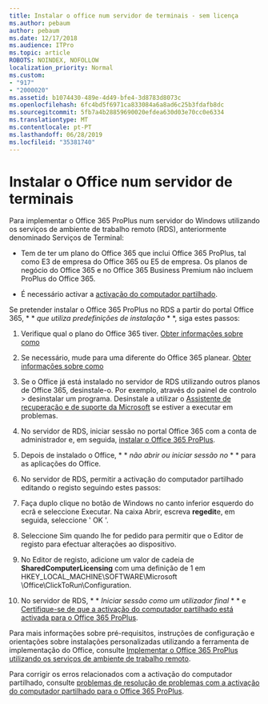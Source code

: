 ```yaml
---
title: Instalar o office num servidor de terminais - sem licença
ms.author: pebaum
author: pebaum
ms.date: 12/17/2018
ms.audience: ITPro
ms.topic: article
ROBOTS: NOINDEX, NOFOLLOW
localization_priority: Normal
ms.custom:
- "917"
- "2000020"
ms.assetid: b1074430-489e-4d49-bfe4-3d8783d8073c
ms.openlocfilehash: 6fc4bd5f6971ca833084a6a8ad6c25b3fdafb8dc
ms.sourcegitcommit: 5fb7a4b28859690020efdea630d03e70cc0e6334
ms.translationtype: MT
ms.contentlocale: pt-PT
ms.lasthandoff: 06/28/2019
ms.locfileid: "35381740"
---
```

# <a name="installing-office-on-a-terminal-server"></a>Instalar o Office num servidor de terminais

Para implementar o Office 365 ProPlus num servidor do Windows utilizando os serviços de ambiente de trabalho remoto (RDS), anteriormente denominado Serviços de Terminal:
  
- Tem de ter um plano do Office 365 que inclui Office 365 ProPlus, tal como E3 de empresa do Office 365 ou E5 de empresa. Os planos de negócio do Office 365 e no Office 365 Business Premium não incluem ProPlus do Office 365.

- É necessário activar a [activação do computador partilhado](https://docs.microsoft.com/DeployOffice/overview-of-shared-computer-activation-for-office-365-proplus).

Se pretender instalar o Office 365 ProPlus no RDS a partir do portal Office 365, * * *que utiliza predefinições de instalação* * *, siga estes passos:
  
1. Verifique qual o plano do Office 365 tiver. [Obter informações sobre como](https://docs.microsoft.com/office365/admin/admin-overview/what-subscription-do-i-have)

2. Se necessário, mude para uma diferente do Office 365 planear. [Obter informações sobre como](https://docs.microsoft.com/office365/admin/subscriptions-and-billing/switch-to-a-different-plan)

3. Se o Office já está instalado no servidor de RDS utilizando outros planos de Office 365, desinstale-o. Por exemplo, através do painel de controlo \> desinstalar um programa. Desinstale a utilizar o [Assistente de recuperação e de suporte da Microsoft](https://aka.ms/SARA-OfficeUninstall-Alchemy) se estiver a executar em problemas.

4. No servidor de RDS, iniciar sessão no portal Office 365 com a conta de administrador e, em seguida, [instalar o Office 365 ProPlus](https://portal.office.com/OLS/MySoftware.aspx).

5. Depois de instalado o Office, * * *não abrir ou iniciar sessão no* * * para as aplicações do Office.

6. No servidor de RDS, permitir a activação do computador partilhado editando o registo seguindo estes passos:

1. Faça duplo clique no botão de Windows no canto inferior esquerdo do ecrã e seleccione Executar. Na caixa Abrir, escreva **regedit**e, em seguida, seleccione ' OK '.

2. Seleccione Sim quando lhe for pedido para permitir que o Editor de registo para efectuar alterações ao dispositivo.

3. No Editor de registo, adicione um valor de cadeia de **SharedComputerLicensing** com uma definição de 1 em HKEY_LOCAL_MACHINE\SOFTWARE\Microsoft \Office\ClickToRun\Configuration.

7. No servidor de RDS, * * *Iniciar sessão como um utilizador final* * * e [Certifique-se de que a activação do computador partilhado está activada para o Office 365 ProPlus](https://docs.microsoft.com/DeployOffice/troubleshoot-issues-with-shared-computer-activation-for-office-365-proplus#verify-that-activation-for-office-365-proplus-succeeded).

Para mais informações sobre pré-requisitos, instruções de configuração e orientações sobre instalações personalizadas utilizando a ferramenta de implementação do Office, consulte [Implementar o Office 365 ProPlus utilizando os serviços de ambiente de trabalho remoto](https://docs.microsoft.com/DeployOffice/deploy-office-365-proplus-by-using-remote-desktop-services).
  
Para corrigir os erros relacionados com a activação do computador partilhado, consulte [problemas de resolução de problemas com a activação do computador partilhado para o Office 365 ProPlus](https://docs.microsoft.com/DeployOffice/troubleshoot-issues-with-shared-computer-activation-for-office-365-proplus).
  